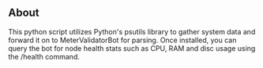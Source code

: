 ## About 

This python script utilizes Python's psutils library to gather system data and forward it on to MeterValidatorBot for
parsing. Once installed, you can query the bot for node health stats such as CPU, RAM and disc usage using the /health command.

